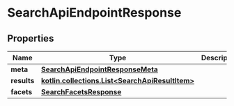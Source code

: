 
# SearchApiEndpointResponse

## Properties
Name | Type | Description | Notes
------------ | ------------- | ------------- | -------------
**meta** | [**SearchApiEndpointResponseMeta**](SearchApiEndpointResponseMeta.md) |  | 
**results** | [**kotlin.collections.List&lt;SearchApiResultItem&gt;**](SearchApiResultItem.md) |  | 
**facets** | [**SearchFacetsResponse**](SearchFacetsResponse.md) |  |  [optional]



